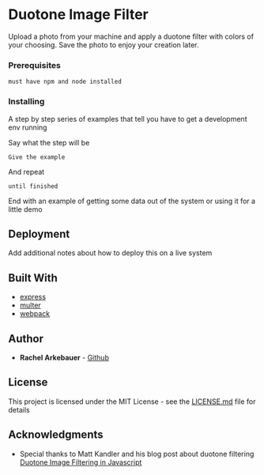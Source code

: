 
# Duotone Image Filter

Upload a photo from your machine and apply a duotone filter with colors of your choosing. Save the photo to enjoy your creation later.

### Prerequisites


```
must have npm and node installed
```

### Installing

A step by step series of examples that tell you have to get a development env running

Say what the step will be

```
Give the example
```

And repeat

```
until finished
```

End with an example of getting some data out of the system or using it for a little demo

## Deployment

Add additional notes about how to deploy this on a live system

## Built With

* [express](https://expressjs.com/)
* [multer](https://github.com/expressjs/multer)
* [webpack](https://webpack.js.org/)

## Author

* **Rachel Arkebauer** - [Github](https://github.com/rarkebauer)

## License

This project is licensed under the MIT License - see the [LICENSE.md](LICENSE.md) file for details

## Acknowledgments

* Special thanks to Matt Kandler and his blog post about duotone filtering
[Duotone Image Filtering in Javascript](http://www.mattkandler.com/blog/duotone-image-filter-javascript-rails)

